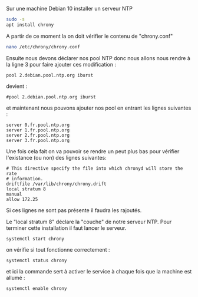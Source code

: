 
Sur une machine Debian 10 installer un serveur NTP
```bash
sudo -s
apt install chrony
```

A partir de ce moment la on doit vérifier le contenu de "chrony.conf"

``` bash
nano /etc/chrony/chrony.conf
```

Ensuite nous devons déclarer nos pool NTP donc nous allons nous rendre à la ligne 3 pour faire ajouter ces modification : 
```
pool 2.debian.pool.ntp.org iburst
```
devient :
```shell
#pool 2.debian.pool.ntp.org iburst
```
et maintenant nous pouvons ajouter nos pool en entrant les lignes suivantes :
```shell
server 0.fr.pool.ntp.org
server 1.fr.pool.ntp.org
server 2.fr.pool.ntp.org
server 3.fr.pool.ntp.org
```

Une fois cela fait on va pouvoir se rendre un peut plus bas pour vérifier l'existance (ou non) des lignes suivantes:
```shell
# This directive specify the file into which chronyd will store the rate
# information.
driftfile /var/lib/chrony/chrony.drift
local stratum 8
manual
allow 172.25
```
Si ces lignes ne sont pas présente il faudra les rajoutés.

Le "local stratum 8" déclare la "couche" de notre serveur NTP.
Pour terminer cette installation il faut lancer le serveur.

```shell
systemctl start chrony
```
on vérifie si tout fonctionne correctement : 
```shell
systemctl status chrony
```
et ici la commande sert à activer le service à chaque fois que la machine est allumé :
```shell
systemctl enable chrony
```
